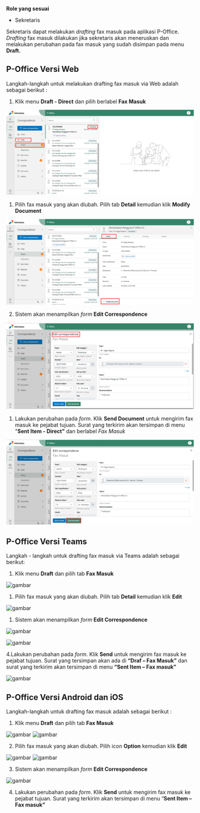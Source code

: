 **Role yang sesuai**

- Sekretaris

Sekretaris dapat melakukan _drafting_ fax masuk pada aplikasi P-Office. _Drafting_ fax masuk dilakukan jika sekretaris akan meneruskan dan melakukan perubahan pada fax masuk yang sudah disimpan pada menu **Draft.** 


## **P-Office Versi Web**

Langkah-langkah untuk melakukan drafting fax masuk via Web adalah sebagai berikut :

1.    Klik menu **Draft - Direct** dan pilih berlabel **Fax Masuk**

![gambar](FaxMasuk/FM_WEB/02DraftFM01.png) 

1. Pilih fax masuk yang akan diubah. Pilih tab **Detail** kemudian klik **Modify Document**

![gambar](FaxMasuk/FM_WEB/02DraftFM02.png) 

2. Sistem akan menampilkan _form_ **Edit Correspondence**

![gambar](FaxMasuk/FM_WEB/02DraftFM03.png) 

1. Lakukan perubahan pada _form_. Klik **Send Document** untuk mengirim fax masuk ke pejabat tujuan. Surat yang terkirim akan tersimpan di menu "**Sent Item - Direct"** dan berlabel *Fax Masuk*

![gambar](FaxMasuk/FM_WEB/02DraftFM03F2.png) 

## **P-Office Versi Teams**

Langkah - langkah untuk drafting fax masuk via Teams adalah sebagai berikut:

1. Klik menu **Draft** dan pilih tab **Fax Masuk**

![gambar](FaxMasuk/FM_Teams/FM06.png)

1. Pilih fax masuk yang akan diubah. Pilih tab **Detail** kemudian klik **Edit**

![gambar](FaxMasuk/FM_Teams/FM07.png)

1. Sistem akan menampilkan _form_ **Edit Correspondence**

![gambar](FaxMasuk/FM_Teams/FM08.png)

![gambar](FaxMasuk/FM_Teams/FM09.png)

4.Lakukan perubahan pada _form_. Klik **Send** untuk mengirim fax masuk ke pejabat tujuan. Surat yang tersimpan akan ada di **“Draf – Fax Masuk”** dan surat yang terkirim akan tersimpan di menu **“Sent Item – Fax masuk”** 

![gambar](FaxMasuk/FM_Teams/FM10.png)


## **P-Office Versi Android dan iOS**

Langkah-langkah untuk drafting fax masuk adalah sebagai berikut :

1. Klik menu **Draft** dan pilih tab **Fax Masuk**

![gambar](FaxMasuk/FM_Android/DraftFM/A01.jpg) ![gambar](FaxMasuk/FM_Android/DraftFM/A02.jpg) 

2. Pilih fax masuk yang akan diubah. Pilih icon **Option** kemudian klik **Edit**

![gambar](FaxMasuk/FM_Android/DraftFM/A03.jpg) ![gambar](FaxMasuk/FM_Android/DraftFM/A04.jpg)

3. Sistem akan menampilkan _form_ **Edit Correspondence**

![gambar](FaxMasuk/FM_Android/DraftFM/A05.jpg)

4. Lakukan perubahan pada _form_. Klik **Send** untuk mengirim fax masuk ke pejabat tujuan. Surat yang terkirim akan tersimpan di menu “**Sent Item – Fax masuk”**
   

